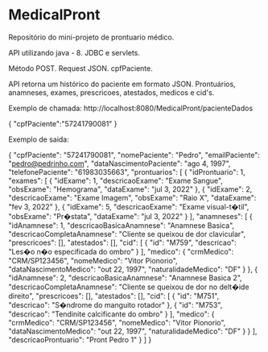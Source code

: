 # MedicalPront
Repositório do mini-projeto de prontuario médico.

API utilizando java - 8. JDBC e servlets.

Método POST. Request JSON. cpfPaciente.

API retorna um histórico do paciente em formato JSON. Prontuários, anamneses, exames, prescricoes, atestados, medicos e cid's.


Exemplo de chamada: http://localhost:8080/MedicalPront/pacienteDados

{
	"cpfPaciente":"57241790081"
}

Exemplo de saida:

{
	"cpfPaciente": "57241790081",
	"nomePaciente": "Pedro",
	"emailPaciente": "pedro@pedrinho.com",
	"dataNascimentoPaciente": "ago 4, 1997",
	"telefonePaciente": "61983035663",
	"prontuarios": [
		{
			"idProntuario": 1,
			"exames": [
				{
					"idExame": 1,
					"descricaoExame": "Exame Sangue",
					"obsExame": "Hemograma",
					"dataExame": "jul 3, 2022"
				},
				{
					"idExame": 2,
					"descricaoExame": "Exame Imagem",
					"obsExame": "Raio X",
					"dataExame": "fev 3, 2022"
				},
				{
					"idExame": 5,
					"descricaoExame": "Exame visual-t�til",
					"obsExame": "Pr�stata",
					"dataExame": "jul 3, 2022"
				}
			],
			"anamneses": [
				{
					"idAnamnese": 1,
					"descricaoBasicaAnamnese": "Anamnese Basica",
					"descricaoCompletaAnamnese": "Cliente se queixou de dor clavicular",
					"prescricoes": [],
					"atestados": [],
					"cid": [
						{
							"id": "M759",
							"descricao": "Les�o n�o especificada do ombro"
						}
					],
					"medico": {
						"crmMedico": "CRM/SP123456",
						"nomeMedico": "Vitor Pionorio",
						"dataNascimentoMedico": "out 22, 1997",
						"naturalidadeMedico": "DF"
					}
				},
				{
					"idAnamnese": 2,
					"descricaoBasicaAnamnese": "Anamnese Basica 2",
					"descricaoCompletaAnamnese": "Cliente se queixou de dor no delt�ide direito",
					"prescricoes": [],
					"atestados": [],
					"cid": [
						{
							"id": "M751",
							"descricao": "S�ndrome do manguito rotador"
						},
						{
							"id": "M753",
							"descricao": "Tendinite calcificante do ombro"
						}
					],
					"medico": {
						"crmMedico": "CRM/SP123456",
						"nomeMedico": "Vitor Pionorio",
						"dataNascimentoMedico": "out 22, 1997",
						"naturalidadeMedico": "DF"
					}
				}
			],
			"descricaoProntuario": "Pront Pedro 1"
		}
	]
}
